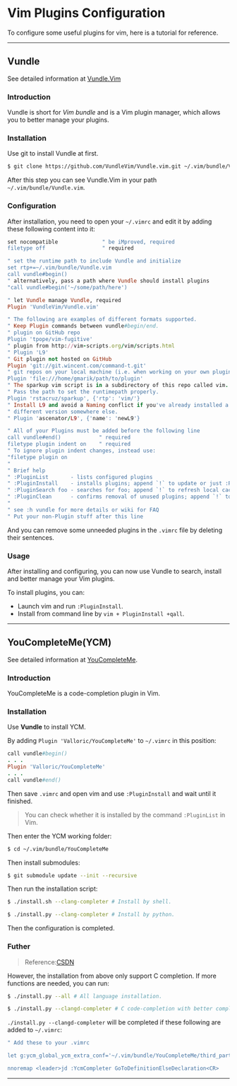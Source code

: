 # Vim Plugins Configuration

To configure some useful plugins for vim, here is a tutorial for reference.

---

## Vundle

See detailed information at [Vundle.Vim](https://github.com/VundleVim/)

### Introduction

Vundle is short for *Vim bundle* and is a Vim plugin manager, which allows you to better manage your plugins.

### Installation

Use git to install Vundle at first.

```Bash
$ git clone https://github.com/VundleVim/Vundle.vim.git ~/.vim/bundle/Vundle.vim
```

After this step you can see Vundle.Vim in your path `~/.vim/bundle/Vundle.vim`.

### Configuration

After installation, you need to open your `~/.vimrc` and edit it by adding these following content into it:

```Ruby
set nocompatible              " be iMproved, required
filetype off                  " required

" set the runtime path to include Vundle and initialize
set rtp+=~/.vim/bundle/Vundle.vim
call vundle#begin()
" alternatively, pass a path where Vundle should install plugins
"call vundle#begin('~/some/path/here')

" let Vundle manage Vundle, required
Plugin 'VundleVim/Vundle.vim'

" The following are examples of different formats supported.
" Keep Plugin commands between vundle#begin/end.
" plugin on GitHub repo
Plugin 'tpope/vim-fugitive'
" plugin from http://vim-scripts.org/vim/scripts.html
" Plugin 'L9'
" Git plugin not hosted on GitHub
Plugin 'git://git.wincent.com/command-t.git'
" git repos on your local machine (i.e. when working on your own plugin)
Plugin 'file:///home/gmarik/path/to/plugin'
" The sparkup vim script is in a subdirectory of this repo called vim.
" Pass the path to set the runtimepath properly.
Plugin 'rstacruz/sparkup', {'rtp': 'vim/'}
" Install L9 and avoid a Naming conflict if you've already installed a
" different version somewhere else.
" Plugin 'ascenator/L9', {'name': 'newL9'}

" All of your Plugins must be added before the following line
call vundle#end()            " required
filetype plugin indent on    " required
" To ignore plugin indent changes, instead use:
"filetype plugin on
"
" Brief help
" :PluginList       - lists configured plugins
" :PluginInstall    - installs plugins; append `!` to update or just :PluginUpdate
" :PluginSearch foo - searches for foo; append `!` to refresh local cache
" :PluginClean      - confirms removal of unused plugins; append `!` to auto-approve removal
"
" see :h vundle for more details or wiki for FAQ
" Put your non-Plugin stuff after this line
```

And you can remove some unneeded plugins in the `.vimrc` file by deleting their sentences.

### Usage

After installing and configuring, you can now use Vundle to search, install and better manage your Vim plugins.

To install plugins, you can:

* Launch vim and run `:PluginInstall`.
* Install from command line by `vim + PluginInstall +qall`.

---

## YouCompleteMe(YCM)

See detailed information at [YouCompleteMe](https://github.com/ycm-core/YouCompleteMe).

### Introduction

YouCompleteMe is a code-completion plugin in Vim.

### Installation

Use **Vundle** to install YCM.

By adding `Plugin 'Valloric/YouCompleteMe'` to `~/.vimrc` in this position:

```Ruby
call vundle#begin()
. . . 
Plugin 'Valloric/YouCompleteMe'
. . .
call vundle#end()
```

Then save `.vimrc` and open vim and use `:PluginInstall` and wait until it finished.

> You can check whether it is installed by the command `:PluginList` in Vim.

Then enter the YCM working folder:

```Bash
$ cd ~/.vim/bundle/YouCompleteMe
```

Then install submodules:

```Bash
$ git submodule update --init --recursive
```

Then run the installation script:

```Bash
$ ./install.sh --clang-completer # Install by shell.

$ ./install.py --clang-completer # Install by python.
```

Then the configuration is completed.

### Futher

> Reference:[CSDN](https://blog.csdn.net/lyshark_lyshark/article/details/125846994)

However, the installation from above only support C completion. If more functions are needed, you can run:

```Bash
$ ./install.py --all # All language installation.

$ ./install.py --clangd-completer # C code-completion with better completion.
```

`./install.py --clangd-completer` will be completed if these following are added to `~/.vimrc`:

```Ruby
" Add these to your .vimrc

let g:ycm_global_ycm_extra_conf='~/.vim/bundle/YouCompleteMe/third_party/ycmd/.ycm_extra_conf.py'

nnoremap <leader>jd :YcmCompleter GoToDefinitionElseDeclaration<CR>
```

---
